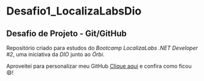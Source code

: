 # Desafio1_LocalizaLabsDio
## Desafio de Projeto - Git/GitHub

Repositório criado para estudos do *Bootcamp LocalizaLabs .NET Developer #2*, uma iniciativa da *DIO* junto ao *Órbi*.

Aproveitei para personalizar meu GitHub
[Clique aqui](https://github.com/MarcoAurelioDomingues/MarcoAurelioDomingues) e confira como ficou 😄!
